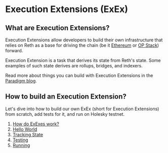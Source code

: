 # Execution Extensions (ExEx)

## What are Execution Extensions?

Execution Extensions allow developers to build their own infrastructure that relies on Reth
as a base for driving the chain (be it [Ethereum](../run/mainnet.md) or [OP Stack](../run/optimism.md)) forward.

Execution Extension is a task that derives its state from Reth's state.
Some examples of such state derives are rollups, bridges, and indexers.

Read more about things you can build with Execution Extensions in the [Paradigm blog](https://www.paradigm.xyz/2024/05/reth-exex).

## How to build an Execution Extension?

Let's dive into how to build our own ExEx (short for Execution Extensions) from scratch, add tests for it,
and run on Holesky testnet.

1. [How do ExExes work?](./how-it-works.md)
1. [Hello World](./hello-world.md)
1. [Tracking State](./tracking-state.md)
1. [Testing](./testing.md)
1. [Running](./running.md)
